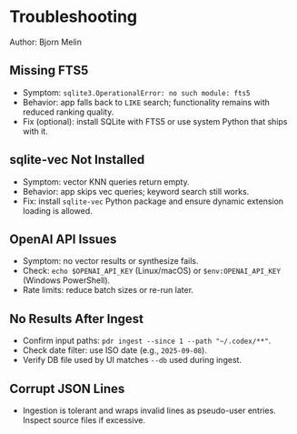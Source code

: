 # Troubleshooting

Author: Bjorn Melin

## Missing FTS5

- Symptom: `sqlite3.OperationalError: no such module: fts5`
- Behavior: app falls back to `LIKE` search; functionality remains with reduced ranking quality.
- Fix (optional): install SQLite with FTS5 or use system Python that ships with it.

## sqlite-vec Not Installed

- Symptom: vector KNN queries return empty.
- Behavior: app skips vec queries; keyword search still works.
- Fix: install `sqlite-vec` Python package and ensure dynamic extension loading is allowed.

## OpenAI API Issues

- Symptom: no vector results or synthesize fails.
- Check: `echo $OPENAI_API_KEY` (Linux/macOS) or `$env:OPENAI_API_KEY` (Windows PowerShell).
- Rate limits: reduce batch sizes or re-run later.

## No Results After Ingest

- Confirm input paths: `pdr ingest --since 1 --path "~/.codex/**"`.
- Check date filter: use ISO date (e.g., `2025-09-08`).
- Verify DB file used by UI matches `--db` used during ingest.

## Corrupt JSON Lines

- Ingestion is tolerant and wraps invalid lines as pseudo-user entries. Inspect source files if excessive.
